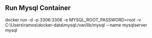 ## Run Mysql Container
docker run -d -p 3306:3306 -e MYSQL_ROOT_PASSWORD=root -v C:\Users\ramos\docker-data\mysql:/var/lib/mysql --name mysqlserver mysql


